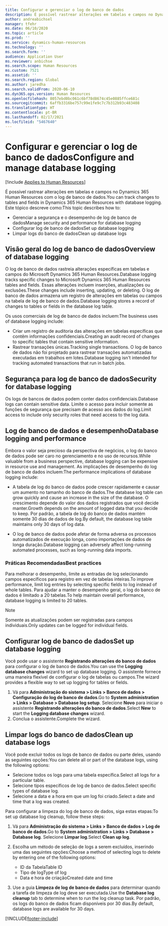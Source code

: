 ```yaml
---
title: Configurar e gerenciar o log de banco de dados
description: É possível rastrear alterações em tabelas e campos no Dynamics 365 Human Resources com o log de banco de dados.
author: andreabichsel
manager: tfehr
ms.date: 06/10/2020
ms.topic: article
ms.prod: ''
ms.service: dynamics-human-resources
ms.technology: ''
ms.search.form: ''
audience: Application User
ms.reviewer: anbichse
ms.search.scope: Human Resources
ms.custom: 7521
ms.assetid: ''
ms.search.region: Global
ms.author: jaredha
ms.search.validFrom: 2020-06-10
ms.dyn365.ops.version: Human Resources
ms.openlocfilehash: 8057ebd0bc061c6bf78d8674c45e0885ffce681c
ms.sourcegitcommit: 6affb3316be757c99e1fe9c7c7b312b93c483408
ms.translationtype: HT
ms.contentlocale: pt-BR
ms.lasthandoff: 02/17/2021
ms.locfileid: "5467640"
---
```

# <a name="configure-and-manage-database-logging"></a><span data-ttu-id="6c7df-103">Configurar e gerenciar o log de banco de dados</span><span class="sxs-lookup"><span data-stu-id="6c7df-103">Configure and manage database logging</span></span>

[!include [Applies to Human Resources](../includes/applies-to-hr.md)]

<span data-ttu-id="6c7df-104">É possível rastrear alterações em tabelas e campos no Dynamics 365 Human Resources com o log de banco de dados.</span><span class="sxs-lookup"><span data-stu-id="6c7df-104">You can track changes to tables and fields in Dynamics 365 Human Resources with database logging.</span></span> <span data-ttu-id="6c7df-105">Este tópico descreve como:</span><span class="sxs-lookup"><span data-stu-id="6c7df-105">This topic describes how to:</span></span>

- <span data-ttu-id="6c7df-106">Gerenciar a segurança e o desempenho de log de banco de dados</span><span class="sxs-lookup"><span data-stu-id="6c7df-106">Manage security and performance for database logging</span></span>
- <span data-ttu-id="6c7df-107">Configurar log de banco de dados</span><span class="sxs-lookup"><span data-stu-id="6c7df-107">Set up database logging</span></span>
- <span data-ttu-id="6c7df-108">Limpar logs do banco de dados</span><span class="sxs-lookup"><span data-stu-id="6c7df-108">Clean up database logs</span></span>

## <a name="overview-of-database-logging"></a><span data-ttu-id="6c7df-109">Visão geral do log de banco de dados</span><span class="sxs-lookup"><span data-stu-id="6c7df-109">Overview of database logging</span></span>

<span data-ttu-id="6c7df-110">O log de banco de dados rastreia alterações específicas em tabelas e campos do Microsoft Dynamics 365 Human Resources.</span><span class="sxs-lookup"><span data-stu-id="6c7df-110">Database logging tracks specific changes to Microsoft Dynamics 365 Human Resources tables and fields.</span></span> <span data-ttu-id="6c7df-111">Essas alterações incluem inserções, atualizações ou exclusões.</span><span class="sxs-lookup"><span data-stu-id="6c7df-111">These changes include inserting, updating, or deleting.</span></span> <span data-ttu-id="6c7df-112">O log de banco de dados armazena um registro de alterações em tabelas ou campos na tabela de log de banco de dados.</span><span class="sxs-lookup"><span data-stu-id="6c7df-112">Database logging stores a record of changes to tables or fields in the database log table.</span></span>

<span data-ttu-id="6c7df-113">Os usos comerciais de log de banco de dados incluem:</span><span class="sxs-lookup"><span data-stu-id="6c7df-113">The business uses of database logging include:</span></span>

- <span data-ttu-id="6c7df-114">Criar um registro de auditoria das alterações em tabelas específicas que contêm informações confidenciais.</span><span class="sxs-lookup"><span data-stu-id="6c7df-114">Creating an audit record of changes to specific tables that contain sensitive information.</span></span>
- <span data-ttu-id="6c7df-115">Rastrear transações únicas.</span><span class="sxs-lookup"><span data-stu-id="6c7df-115">Tracking single transactions.</span></span> <span data-ttu-id="6c7df-116">O log de banco de dados não foi projetado para rastrear transações automatizadas executadas em trabalhos em lotes.</span><span class="sxs-lookup"><span data-stu-id="6c7df-116">Database logging isn't intended for tracking automated transactions that run in batch jobs.</span></span>

## <a name="security-for-database-logging"></a><span data-ttu-id="6c7df-117">Segurança para log de banco de dados</span><span class="sxs-lookup"><span data-stu-id="6c7df-117">Security for database logging</span></span>

<span data-ttu-id="6c7df-118">Os logs de bancos de dados podem conter dados confidenciais.</span><span class="sxs-lookup"><span data-stu-id="6c7df-118">Database logs can contain sensitive data.</span></span> <span data-ttu-id="6c7df-119">Limite o acesso para incluir somente as funções de segurança que precisam de acesso aos dados do log.</span><span class="sxs-lookup"><span data-stu-id="6c7df-119">Limit access to include only security roles that need access to the log data.</span></span>

## <a name="database-logging-and-performance"></a><span data-ttu-id="6c7df-120">Log de banco de dados e desempenho</span><span class="sxs-lookup"><span data-stu-id="6c7df-120">Database logging and performance</span></span>

<span data-ttu-id="6c7df-121">Embora o valor seja precioso da perspectiva de negócios, o log do banco de dados pode ser caro no gerenciamento e no uso de recursos.</span><span class="sxs-lookup"><span data-stu-id="6c7df-121">While valuable from a business perspective, database logging can be expensive in resource use and management.</span></span> <span data-ttu-id="6c7df-122">As implicações de desempenho do log de banco de dados incluem:</span><span class="sxs-lookup"><span data-stu-id="6c7df-122">The performance implications of database logging include:</span></span>

- <span data-ttu-id="6c7df-123">A tabela de log do banco de dados pode crescer rapidamente e causar um aumento no tamanho do banco de dados.</span><span class="sxs-lookup"><span data-stu-id="6c7df-123">The database log table can grow quickly and cause an increase in the size of the database.</span></span> <span data-ttu-id="6c7df-124">O crescimento depende do valor dos dados registrados que você decide manter.</span><span class="sxs-lookup"><span data-stu-id="6c7df-124">Growth depends on the amount of logged data that you decide to keep.</span></span> <span data-ttu-id="6c7df-125">Por padrão, a tabela de log do banco de dados mantém somente 30 dias de dados de log.</span><span class="sxs-lookup"><span data-stu-id="6c7df-125">By default, the database log table maintains only 30 days of log data.</span></span> 

- <span data-ttu-id="6c7df-126">O log de banco de dados pode afetar de forma adversa os processos automatizados de execução longa, como importações de dados de longa duração.</span><span class="sxs-lookup"><span data-stu-id="6c7df-126">Database logging can adversely affect long-running automated processes, such as long-running data imports.</span></span>

### <a name="best-practices"></a><span data-ttu-id="6c7df-127">Práticas Recomendadas</span><span class="sxs-lookup"><span data-stu-id="6c7df-127">Best practices</span></span>

<span data-ttu-id="6c7df-128">Para melhorar o desempenho, limite as entradas de log selecionando campos específicos para registro em vez de tabelas inteiras.</span><span class="sxs-lookup"><span data-stu-id="6c7df-128">To improve performance, limit log entries by selecting specific fields to log instead of whole tables.</span></span> <span data-ttu-id="6c7df-129">Para ajudar a manter o desempenho geral, o log do banco de dados é limitado a 20 tabelas.</span><span class="sxs-lookup"><span data-stu-id="6c7df-129">To help maintain overall performance, database logging is limited to 20 tables.</span></span>

> [!NOTE]
> <span data-ttu-id="6c7df-130">Somente as atualizações podem ser registradas para campos individuais.</span><span class="sxs-lookup"><span data-stu-id="6c7df-130">Only updates can be logged for individual fields.</span></span>

## <a name="set-up-database-logging"></a><span data-ttu-id="6c7df-131">Configurar log de banco de dados</span><span class="sxs-lookup"><span data-stu-id="6c7df-131">Set up database logging</span></span>

<span data-ttu-id="6c7df-132">Você pode usar o assistente **Registrando alterações do banco de dados** para configurar o log de banco de dados.</span><span class="sxs-lookup"><span data-stu-id="6c7df-132">You can use the **Logging database changes** wizard to set up database logging.</span></span> <span data-ttu-id="6c7df-133">O assistente fornece uma maneira flexível de configurar o log de tabelas ou campos.</span><span class="sxs-lookup"><span data-stu-id="6c7df-133">The wizard provides a flexible way to set up logging for tables or fields.</span></span>

1. <span data-ttu-id="6c7df-134">Vá para **Administração do sistema > Links > Banco de dados > Configuração do log de banco de dados**.</span><span class="sxs-lookup"><span data-stu-id="6c7df-134">Go to **System administration > Links > Database > Database log setup**.</span></span> <span data-ttu-id="6c7df-135">Selecione **Novo** para iniciar o assistente **Registrando alterações do banco de dados**.</span><span class="sxs-lookup"><span data-stu-id="6c7df-135">Select **New** to start the **Logging database changes** wizard.</span></span>
2. <span data-ttu-id="6c7df-136">Conclua o assistente.</span><span class="sxs-lookup"><span data-stu-id="6c7df-136">Complete the wizard.</span></span>

## <a name="clean-up-database-logs"></a><span data-ttu-id="6c7df-137">Limpar logs do banco de dados</span><span class="sxs-lookup"><span data-stu-id="6c7df-137">Clean up database logs</span></span>

<span data-ttu-id="6c7df-138">Você pode excluir todos os logs de banco de dados ou parte deles, usando as seguintes opções:</span><span class="sxs-lookup"><span data-stu-id="6c7df-138">You can delete all or part of the database logs, using the following options:</span></span>

- <span data-ttu-id="6c7df-139">Selecione todos os logs para uma tabela específica.</span><span class="sxs-lookup"><span data-stu-id="6c7df-139">Select all logs for a particular table.</span></span>
- <span data-ttu-id="6c7df-140">Selecione tipos específicos de log de banco de dados.</span><span class="sxs-lookup"><span data-stu-id="6c7df-140">Select specific types of database log.</span></span>
- <span data-ttu-id="6c7df-141">Selecione a data e a hora em que um log foi criado.</span><span class="sxs-lookup"><span data-stu-id="6c7df-141">Select a date and time that a log was created.</span></span>

<span data-ttu-id="6c7df-142">Para configurar a limpeza do log de banco de dados, siga estas etapas:</span><span class="sxs-lookup"><span data-stu-id="6c7df-142">To set up database log cleanup, follow these steps:</span></span> 

1. <span data-ttu-id="6c7df-143">Vá para **Administração do sistema > Links > Banco de dados > Log de banco de dados**.</span><span class="sxs-lookup"><span data-stu-id="6c7df-143">Go to **System administration > Links > Database > Database log**.</span></span> <span data-ttu-id="6c7df-144">Selecione **Limpar log**.</span><span class="sxs-lookup"><span data-stu-id="6c7df-144">Select **Clean up log**.</span></span>

2. <span data-ttu-id="6c7df-145">Escolha um método de seleção de logs a serem excluídos, inserindo uma das seguintes opções:</span><span class="sxs-lookup"><span data-stu-id="6c7df-145">Choose a method of selecting logs to delete by entering one of the following options:</span></span>

   - <span data-ttu-id="6c7df-146">ID da Tabela</span><span class="sxs-lookup"><span data-stu-id="6c7df-146">Table ID</span></span>
   - <span data-ttu-id="6c7df-147">Tipo de log</span><span class="sxs-lookup"><span data-stu-id="6c7df-147">Type of log</span></span>
   - <span data-ttu-id="6c7df-148">Data e hora de criação</span><span class="sxs-lookup"><span data-stu-id="6c7df-148">Created date and time</span></span>

3. <span data-ttu-id="6c7df-149">Use a guia **Limpeza de log de banco de dados** para determinar quando a tarefa de limpeza de log deve ser executada.</span><span class="sxs-lookup"><span data-stu-id="6c7df-149">Use the **Database log cleanup** tab to determine when to run the log cleanup task.</span></span> <span data-ttu-id="6c7df-150">Por padrão, os logs do banco de dados ficam disponíveis por 30 dias.</span><span class="sxs-lookup"><span data-stu-id="6c7df-150">By default, database logs are available for 30 days.</span></span>


[!INCLUDE[footer-include](../includes/footer-banner.md)]